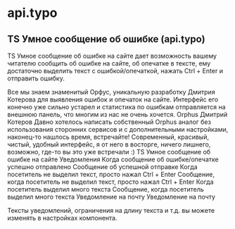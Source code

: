# api.typo
## TS Умное сообщение об ошибке (api.typo)
   TS Умное сообщение об ошибке на сайте дает возможность вашему читателю сообщить об ошибке на сайте, об опечатке в тексте, ему достаточно выделить текст с ошибкой/опечаткой, нажать Сtrl + Enter и отправить ошибку.
   
   Все мы знаем знаменитый Орфус, уникальную разработку Дмитрия Котерова для выявления ошибок и опечаток на сайте.
   Интерфейс его конечно уже сильно устарел и статистика по ошибкам отправляется на внешнюю панель, что многим из нас не очень хочется.
   Orphus Дмитрий Котеров
   Давно хотелось написать собственный Orphus аналог без использования сторонних сервисов и с дополнительными настройками,  наконец-то нашлось время, встречайте!
   Современный, красивый, чистый, удобный интерфейс, я от него в восторге, ничего лишнего, возможно, где-то вы это уже встречали :)
   TS Умное сообщение об ошибке на сайте
   Уведомления
   Когда сообщение об ошибке/опечатке успешно отправлено
   Сообщение об успешной отправке
   Когда посетитель не выделил текст, просто нажал Ctrl + Enter
   Сообщение, когда посетитель не выделил текст, просто нажал Ctrl + Enter
   Когда посетитель выделил много текста
   Сообщение, когда посетитель выделил много текста
   Уведомление на почту
   Уведомление на почту
   
   Тексты уведомлений, ограничения на длину текста и т.д. вы можете изменять в настройках компонента.